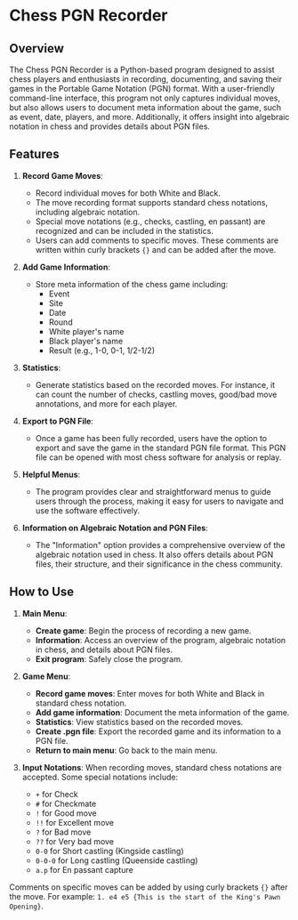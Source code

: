 # Chess PGN Recorder

## Overview
The Chess PGN Recorder is a Python-based program designed to assist chess players and enthusiasts in recording, documenting, and saving their games in the Portable Game Notation (PGN) format. With a user-friendly command-line interface, this program not only captures individual moves, but also allows users to document meta information about the game, such as event, date, players, and more. Additionally, it offers insight into algebraic notation in chess and provides details about PGN files.

## Features

1. **Record Game Moves**:
    - Record individual moves for both White and Black.
    - The move recording format supports standard chess notations, including algebraic notation.
    - Special move notations (e.g., checks, castling, en passant) are recognized and can be included in the statistics.
    - Users can add comments to specific moves. These comments are written within curly brackets `{}` and can be added after the move.

2. **Add Game Information**:
    - Store meta information of the chess game including: 
        - Event
        - Site
        - Date
        - Round
        - White player's name
        - Black player's name
        - Result (e.g., 1-0, 0-1, 1/2-1/2)

3. **Statistics**:
    - Generate statistics based on the recorded moves. For instance, it can count the number of checks, castling moves, good/bad move annotations, and more for each player.
    
4. **Export to PGN File**:
    - Once a game has been fully recorded, users have the option to export and save the game in the standard PGN file format. This PGN file can be opened with most chess software for analysis or replay.

5. **Helpful Menus**:
    - The program provides clear and straightforward menus to guide users through the process, making it easy for users to navigate and use the software effectively.

6. **Information on Algebraic Notation and PGN Files**:
    - The "Information" option provides a comprehensive overview of the algebraic notation used in chess. It also offers details about PGN files, their structure, and their significance in the chess community.

## How to Use

1. **Main Menu**:
    - **Create game**: Begin the process of recording a new game.
    - **Information**: Access an overview of the program, algebraic notation in chess, and details about PGN files.
    - **Exit program**: Safely close the program.

2. **Game Menu**:
    - **Record game moves**: Enter moves for both White and Black in standard chess notation.
    - **Add game information**: Document the meta information of the game.
    - **Statistics**: View statistics based on the recorded moves.
    - **Create .pgn file**: Export the recorded game and its information to a PGN file.
    - **Return to main menu**: Go back to the main menu.

3. **Input Notations**:
    When recording moves, standard chess notations are accepted. Some special notations include:
    - `+` for Check
    - `#` for Checkmate
    - `!` for Good move
    - `!!` for Excellent move
    - `?` for Bad move
    - `??` for Very bad move
    - `0-0` for Short castling (Kingside castling)
    - `0-0-0` for Long castling (Queenside castling)
    - `a.p` for En passant capture

Comments on specific moves can be added by using curly brackets `{}` after the move. For example: `1. e4 e5 {This is the start of the King's Pawn Opening}`.
